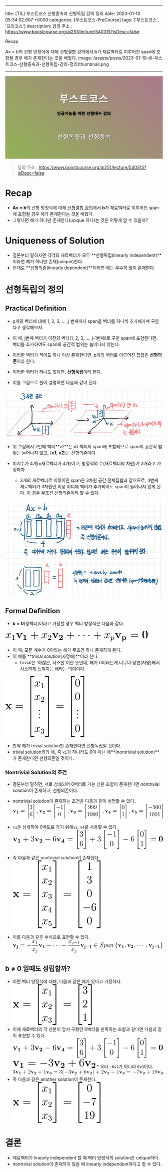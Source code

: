 

---
title: [TIL] 부스트코스 선형종속과 선형독립 강의 정리
date: 2023-01-10 05:34:52.907 +0000
categories: [부스트코스-PreCourse]
tags: ['부스트코스', '프리코스']
description: 강의 주소 : https://www.boostcourse.org/ai251/lecture/540315?isDesc=false

Recap

Ax = b의 선형 방정식에 대해 선형결합 강의에서 b가 재료벡터로 이루어진 span에 포함될 경우 해가 존재한다는 것을 배웠다.
image: /assets/posts/2023-01-10-til-부스트코스-선형종속과-선형독립-강의-정리/thumbnail.png

---

![img](/assets/posts/2023-01-10-til-부스트코스-선형종속과-선형독립-강의-정리/img0.png)

> 강의 주소 : https://www.boostcourse.org/ai251/lecture/540315?isDesc=false

# Recap

- **Ax = b**의 선형 방정식에 대해 [선형결합 강의](https://velog.io/@cjkangme/TIL-%EB%B6%80%EC%8A%A4%ED%8A%B8%EC%BD%94%EC%8A%A4-%EC%84%A0%ED%98%95%EA%B2%B0%ED%95%A9-%EA%B0%95%EC%9D%98-%EC%A0%95%EB%A6%AC)에서 **b**가 재료벡터로 이루어진 span에 포함될 경우 해가 존재한다는 것을 배웠다.
- 그렇다면 해가 하나만 존재한다(unique 하다)는 것은 어떻게 알 수 있을까?

# Uniqueness of Solution

- 결론부터 말하자면 각각의 재료벡터가 모두 **선형독립(linearly independent)**이라면 해가 하나만 존재(unique)한다.
- 반대로 **선형의존(linearly dependent)**이라면 해는 무수히 많이 존재한다.

# 선형독립의 정의

## Practical Definition

- p개의 벡터에 대해 1, 2, 3, ... ,j 번째까지 span을 벡터를 하나씩 추가해가며 구한다고 생각해보자.
- 이 때, j번째 벡터가 이전의 벡터(1, 2, 3, ..., j-1번째)로 구한 span에 포함된다면, 벡터를 추가하여도 span의 공간적 범위는 늘어나지 않는다.
- 이러한 벡터가 적어도 하나 이상 존재한다면, p개의 벡터로 이루어진 집합은 **선형의존**이라 한다.
- 이러한 벡터가 하나도 없다면, **선형독립**이라 한다.


- 이를 그림으로 풀어 설명하면 다음과 같이 된다.

![img](/assets/posts/2023-01-10-til-부스트코스-선형종속과-선형독립-강의-정리/img1.png)

- 위 그림에서 2번째 벡터**`v2`**는 **`v1`** 벡터의 span에 포함되므로 span의 공간적 범위는 늘어나지 않고, {**v1**, **v2**}는 선형의존이다.


- 미지수가 4개(=재료벡터가 4개)이고, 방정식의 수(재료벡터의 차원)가 3개라고 가정하자.
    - 3개의 재료벡터로 이루어진 span은 3차원 공간 전체집합과 같으므로, 4번째 재료벡터가 3차원인 이상 어디에 벡터가 추가되어도 span이 늘어나지 않게 된다. 이 경우 무조건 선형의존이라 할 수 있다.
    
![img](/assets/posts/2023-01-10-til-부스트코스-선형종속과-선형독립-강의-정리/img2.png)

## Formal Definition

- **b** = **0**(영벡터)이라고 가정할 경우 벡터 방정식은 다음과 같다.

![img](/assets/posts/2023-01-10-til-부스트코스-선형종속과-선형독립-강의-정리/img3.png)

- 이 때, 모든 계수가 0이라는 해가 무조건 하나 존재하게 된다.
- 이 해를 **trivial solution(자명해)**이라 한다.
    - trivial은 '하찮은, 사소한'이란 뜻인데, 해가 0이라는게 너무나 당연(자명)해서 사소하게 느껴지는 해라는 의미이다.

![img](/assets/posts/2023-01-10-til-부스트코스-선형종속과-선형독립-강의-정리/img4.png)

- 만약 해가 trivial solution만 존재한다면 선형독립일 것이다.
- trivial solution외의 해, 즉 `xi`가 하나라도 0이 아닌 해**(nontrivial solution)**가 존재한다면 선형의존일 것이다.

### Nontrivial Solution의 조건

- 결론부터 말하면, 서로 상쇄되어 0벡터로 가는 성분 조합이 존재한다면 nontrivial solution이 존재하고, 선형의존이다.


- nontrivial solution이 존재하는 조건을 다음과 같이 설명할 수 있다.
![img](/assets/posts/2023-01-10-til-부스트코스-선형종속과-선형독립-강의-정리/img5.png)
- `v1`을 상쇄하여 0벡토로 가기 위해`v2`, `v4`를 사용할 수 있다.
![img](/assets/posts/2023-01-10-til-부스트코스-선형종속과-선형독립-강의-정리/img6.png)
- 즉 다음과 같은 nontrivial solution이 존재한다.
![img](/assets/posts/2023-01-10-til-부스트코스-선형종속과-선형독립-강의-정리/img7.png)

- 이를 다음과 같은 수식으로 표현할 수 있다.
![img](/assets/posts/2023-01-10-til-부스트코스-선형종속과-선형독립-강의-정리/img8.png)

## b ≠ 0 일때도 성립할까?

- 어떤 벡터 방정식에 대해, 다음과 같은 해가 있다고 가정하자.
![img](/assets/posts/2023-01-10-til-부스트코스-선형종속과-선형독립-강의-정리/img9.png)
- 이때 재료벡터의 각 성분이 앞서 구했던 0벡터를 만족하는 조합과 같다면 다음과 같이 표현할 수 있다.
![img](/assets/posts/2023-01-10-til-부스트코스-선형종속과-선형독립-강의-정리/img6.png)![img](/assets/posts/2023-01-10-til-부스트코스-선형종속과-선형독립-강의-정리/img11.png) * 오타 : `6v2`가 아니라 `6v3`이다.
![img](/assets/posts/2023-01-10-til-부스트코스-선형종속과-선형독립-강의-정리/img12.png)
- 즉 다음과 같은 another solution이 존재한다.
![img](/assets/posts/2023-01-10-til-부스트코스-선형종속과-선형독립-강의-정리/img13.png)

# 결론

- 재료벡터가 linearly independent 할 때 벡터 방정식의 solution은 unique하다.
- nontrivial solution이 존재하지 않을 때 linearly independent하다고 할 수 있다.


        